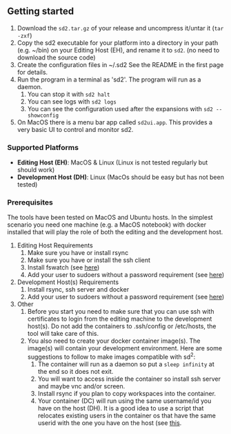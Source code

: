 ## Getting started

1. Download the `sd2.tar.gz` of your release and uncompress it/untar it (`tar -zxf`)
2. Copy the sd2 executable for your platform into a directory in your path (e.g. ~/bin)
   on your Editing Host (EH),
   and rename it to `sd2`. (no need to download the source code)
3. Create the configuration files in ~/.sd2 See the README in the first
   page for details.
4. Run the program in a terminal as 'sd2'. The program will run as a daemon.
    1. You can stop it with `sd2 halt`
    2. You can see logs with `sd2 logs`
    3. You can see the configuration used after the expansions with `sd2 --showconfig`
5. On MacOS there is a menu bar app called `sd2ui.app`. This provides a
   very basic UI to control and monitor sd2.

### Supported Platforms
* **Editing Host (EH)**: MacOS  & Linux (Linux is not tested regularly but should work)
* **Development Host (DH)**: Linux (MacOs should be easy but has not been tested) 

### Prerequisites
The tools have been tested on MacOS and Ubuntu hosts. In the simplest scenario you 
need one machine (e.g. a MacOS notebook) with docker installed that will
 play the role of both the editing and the development host.

1. Editing Host Requirements
   1. Make sure you have or install rsync
   1. Make sure you have or install the ssh client
   1. Install fswatch (see [here](http://stackoverflow.com/questions/1515730/is-there-a-command-like-watch-or-inotifywait-on-the-mac))
   1. Add your user to sudoers without a password requirement (see [here](https://askubuntu.com/questions/168461/how-do-i-sudo-without-having-to-enter-my-password))
1. Development Host(s) Requirements
   1. Install rsync, ssh server and docker
   1. Add your user to sudoers without a password requirement (see [here](https://askubuntu.com/questions/168461/how-do-i-sudo-without-having-to-enter-my-password))
1. Other
   1. Before you start you need to make sure that you can use ssh with  
      certificates to login from the editing machine to the development host(s). 
      Do not add the containers to .ssh/config or /etc/hosts, 
      the tool will take care of this.
   1. You also need to create your docker container image(s). 
      The image(s) will contain your 
      development environment. 
      Here are some suggestions to follow to make images compatible with 
      sd<sup>2</sup>:
       1. The container will run as a daemon so put a `sleep infinity` at the end 
       so it does not exit.
       1. You will want to access inside the container so install ssh server 
          and maybe vnc and/or screen.
       2. Install rsync if you plan to copy workspaces into the container.   
       3. Your container (DC) will run using the same username/id you have on the 
       host (DH). It is a good idea to use a script that relocates existing users 
       in the container os that have the same userid with the one you have 
       on the host (see [this](https://raw.githubusercontent.com/gae123/sd2/master/examples/entrypoint.sh).